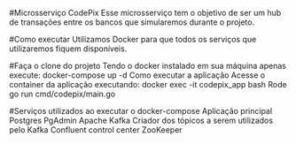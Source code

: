 #Microsserviço CodePix
Esse microsserviço tem o objetivo de ser um hub de transações entre os bancos que simularemos durante o projeto.

#Como executar
Utilizamos Docker para que todos os serviços que utilizaremos fiquem disponíveis.

#Faça o clone do projeto
Tendo o docker instalado em sua máquina apenas execute: docker-compose up -d
Como executar a aplicação
Acesse o container da aplicação executando: docker exec -it codepix_app bash
Rode go run cmd/codepix/main.go

#Serviços utilizados ao executar o docker-compose
Aplicação principal
Postgres
PgAdmin
Apache Kafka
Criador dos tópicos a serem utilizados pelo Kafka
Confluent control center
ZooKeeper
